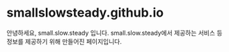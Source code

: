 # smallslowsteady.github.io

안녕하세요, small.slow.steady 입니다.
small.slow.steady에서 제공하는 서비스 등 정보를 제공하기 위해 만들어진 페이지입니다.
